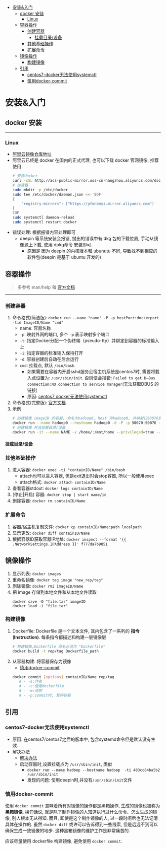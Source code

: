 <!-- TOC -->

- [安装&入门](#安装入门)
    - [docker 安装](#docker-安装)
        - [Linux](#linux)
    - [容器操作](#容器操作)
        - [创建容器](#创建容器)
            - [挂载目录/设备](#挂载目录设备)
        - [其他基础操作](#其他基础操作)
        - [扩展命令](#扩展命令)
    - [镜像操作](#镜像操作)
        - [构建镜像](#构建镜像)
    - [引用](#引用)
        - [centos7-docker无法使用systemctl](#centos7-docker无法使用systemctl)
        - [慎用docker-commit](#慎用docker-commit)

<!-- /TOC -->

# 安装&入门
## docker 安装
---
### Linux
- [阿里云镜像仓库地址](https://cr.console.aliyun.com/#/imageSearch)
- 阿里云已经是 docker 在国内的正式代理, 也可以下载 docker 官网镜像, 推荐使用
    ```Bash
    # 安装docker
    curl -sSL http://acs-public-mirror.oss-cn-hangzhou.aliyuncs.com/docker-engine/internet | sh -
    # 加速器
    sudo mkdir -p /etc/docker
    sudo tee /etc/docker/daemon.json <<-'EOF'
    {
        "registry-mirrors": ["https://pfonbmyi.mirror.aliyuncs.com"]
    }
    EOF
    sudo systemctl daemon-reload
    sudo systemctl restart docker
    ```
- 错误处理: 根据报错内容处理即可
    - deepin 等系统安装会报错, 抛出的错误中有 dkg 包的下载位置, 手动从镜像源上下载, 使用 dpkg命令 安装即可.
        - 原因是 因为 deepin 的内核版本和 ubunutu 不同, 导致找不到相应的软件包(deepin 是基于 ubuntu 开发的)

## 容器操作
> 多参考 man/help 和 [官方文档](https://docs.docker.com/engine/reference/run/#general-form)

---
### 创建容器
1. 命令格式(简洁版): `docker run --name "name" -P -p hostPort:dockerport -tid ImageID/Name "cmd"`
    - name: 容器名称
    - `-p`: 映射外网的端口, 多个 `-p` 表示映射多个端口
    - `-t`: 指定Docker分配一个伪终端（pseudo-tty）并绑定到容器的标准输入上
    - `-i`: 指定容器的标准输入保持打开
    - `-d`: 容器创建后自动在后台运行
    - `cmd`: 挂载点, 默认 `/bin/bash`. 
        - 如果需要在容器内开启sshd服务且宿主机系统是centos7时, 需要将载入点设置为: `/usr/sbin/init`. 否则便会报错: `Failed to get D—Bus connection:NO connection to service manager`(无法获取DBUS 的链接)
        - 原因: [centos7 docker无法使用systemctl](#centos7-docker无法使用systemctl)
2. 命令格式(完整版): [官方文档](https://docs.docker.com/engine/reference/commandline/run)
3. 示例 
    ```Bash
    # 创建镜像 imageID 的容器, 命名为hadoop0, host 为hadoop0, 并映射口50070到外网, 挂载点为 /usr/sbin/init
    docker run --name hadoop0 --hostname hadoop0 -d -P -p 50070:50070 -p 8088:8088 -ti imageID /usr/sbin/init
    # 创建镜像 并且挂载目录/设备
    docker run -it --name NAME -v /home/:/mnt/home --privileged=true --device /dev/nvidia-uvm:/dev/nvidia-uvm --device /dev/nvidia0:/dev/nvidia0 --device /dev/nvidiactl:/dev/nvidiactl myconda:cuda bash
    ```
#### 挂载目录/设备

### 其他基础操作
1. 进入容器: `docker exec -ti "containID/Name" /bin/bash`
    - attach也可以进入容器, 但是exit退出时会stop容器, 所以一般使用exec
    - attach格式: `docker attach containID/Name`
2. 查看容器stdout: `docker logs containID/Name`
3. (停止|开启) 容器: `docker stop | start name/id`
4. 删除容器: `docker rm containID/Name`

### 扩展命令
1. 容器/宿主机复制文件: `docker cp containID/Name:path localpath`
2. 显示更改: `docker diff containID/Name`
3. 根据容器ID获取容器IP地址: `docker inspect --format '{{ .NetworkSettings.IPAddress }}' f777da7b9051`

## 镜像操作
1. 显示列表:    `docker images`
2. 重命名镜像:   `docker tag image "new_rep/tag"`
3. 删除镜像:    `docker rmi imageID/Name`
4. 把 image 存储到本地文件和从本地文件读取
    ````
    docker save -O "file.tar" imageID
    docker load -i "file.tar"
    ````
### 构建镜像
1. Dockerfile: Dockerfile 是一个文本文件, 其内包含了一系列的 **指令(Instruction)**. 每条指令都描述和构建一层镜像层
    ```Bash
    # 构建镜像,Dockerfile 命名必须为 "Dockerfile"
    docker build -t rep/tag Dockerfile_path
    ```
2. 从容器构建: 将容器保存为镜像
    - [慎用docker-commit](#慎用docker-commit)
    ```Bash
    docker commit [options] containID/Name rep/tag
       # - -a:作者
       # - -c:使用dockerfile
       # - -m:说明
       # - -p:commit时, 暂停容器
    ```

## 引用
### centos7-docker无法使用systemctl
- 原因: 在centos7/centos7之后的版本中, 包含systemd命令但是默认没有生效.
- 解决办法
    - [解决办法](https://github.com/docker-library/docs/tree/master/centos#systemd-integration)
    - 启动容器时,设置挂载点为 `/usr/sbin/init`, 类似
        - `docker run --name hadoop --hostname hadoop  -ti 483cc84ba5b2 /usr/sbin/init`
        - 发现的问题: 使用deepin时,并没有`/usr/sbin/init`文件
        
### 慎用docker-commit
使用 `docker commit` 意味着所有对镜像的操作都是黑箱操作, 生成的镜像也被称为**黑箱镜像**, 换句话说, 就是除了制作镜像的人知道执行过什么命令、怎么生成的镜像, 别人根本无从得知. 而且, 即使是这个制作镜像的人, 过一段时间后也无法记清具体在操作的. 虽然 `docker diff` 或许可以告诉得到一些线索, 但是远远不到可以确保生成一致镜像的地步. 这种黑箱镜像的维护工作是非常痛苦的. 

应该尽量使用 dockerfile 构建镜像, 避免使用  `docker commit`.
